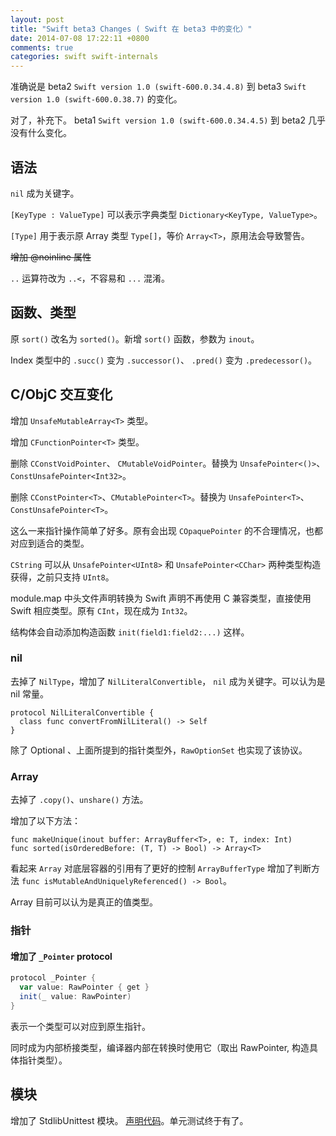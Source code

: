 ```yaml
---
layout: post
title: "Swift beta3 Changes ( Swift 在 beta3 中的变化）"
date: 2014-07-08 17:22:11 +0800
comments: true
categories: swift swift-internals
---
```


准确说是 beta2 ``Swift version 1.0 (swift-600.0.34.4.8)`` 到 beta3 ``Swift version 1.0 (swift-600.0.38.7)`` 的变化。

对了，补充下。 beta1 ``Swift version 1.0 (swift-600.0.34.4.5)`` 到 beta2 几乎没有什么变化。

## 语法

``nil`` 成为关键字。

``[KeyType : ValueType]`` 可以表示字典类型 ``Dictionary<KeyType, ValueType>``。

``[Type]`` 用于表示原 Array 类型 ``Type[]``，等价 ``Array<T>``，原用法会导致警告。

~~增加 @noinline 属性~~

``..`` 运算符改为 ``..<``，不容易和 ``...`` 混淆。

## 函数、类型

原 ``sort()`` 改名为 ``sorted()``。新增 ``sort()`` 函数，参数为 ``inout``。

Index 类型中的 ``.succ()`` 变为 ``.successor()``、 ``.pred()`` 变为 ``.predecessor()``。

## C/ObjC 交互变化

增加 ``UnsafeMutableArray<T>`` 类型。

增加 ``CFunctionPointer<T>`` 类型。

删除 ``CConstVoidPointer``、 ``CMutableVoidPointer``。替换为 ``UnsafePointer<()>``、``ConstUnsafePointer<Int32>``。

删除 ``CConstPointer<T>``、``CMutablePointer<T>``。替换为 ``UnsafePointer<T>``、``ConstUnsafePointer<T>``。

这么一来指针操作简单了好多。原有会出现 ``COpaquePointer`` 的不合理情况，也都对应到适合的类型。

``CString`` 可以从 ``UnsafePointer<UInt8>`` 和 ``UnsafePointer<CChar>`` 两种类型构造获得，之前只支持 ``UInt8``。

module.map 中头文件声明转换为 Swift 声明不再使用 C 兼容类型，直接使用 Swift 相应类型。原有 ``CInt``，现在成为 ``Int32``。

结构体会自动添加构造函数 ``init(field1:field2:...)`` 这样。

### nil

去掉了 ``NilType``，增加了 ``NilLiteralConvertible``， ``nil`` 成为关键字。可以认为是 nil 常量。

```
protocol NilLiteralConvertible {
  class func convertFromNilLiteral() -> Self
}
```

除了 Optional 、上面所提到的指针类型外，``RawOptionSet`` 也实现了该协议。

### Array

去掉了 ``.copy()``、``unshare()`` 方法。

增加了以下方法：

```
func makeUnique(inout buffer: ArrayBuffer<T>, e: T, index: Int)
func sorted(isOrderedBefore: (T, T) -> Bool) -> Array<T>
```

看起来 ``Array`` 对底层容器的引用有了更好的控制 ``ArrayBufferType`` 增加了判断方法 ``func isMutableAndUniquelyReferenced() -> Bool``。

Array 目前可以认为是真正的值类型。

### 指针

#### 增加了 ``_Pointer`` protocol

```scala
protocol _Pointer {
  var value: RawPointer { get }
  init(_ value: RawPointer)
}
```

表示一个类型可以对应到原生指针。

同时成为内部桥接类型，编译器内部在转换时使用它（取出 RawPointer, 构造具体指针类型）。

## 模块

增加了  StdlibUnittest 模块。 [声明代码](https://github.com/andelf/Defines-Swift/blob/79ed8d40659e4d038f41e3c30b4b3358106bd50a/StdlibUnittest.swift)。单元测试终于有了。

